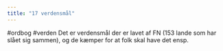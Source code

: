 ```yaml
---
title: "17 verdensmål"
---
```

#ordbog #verden
Det er verdensmål der er lavet af FN (153 lande som har slået sig sammen), og de kæmper for at folk skal have det ensp. 